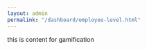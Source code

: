 ```yaml
---
layout: admin
permalink: "/dashboard/employee-level.html"
---
```


this is content for gamification
